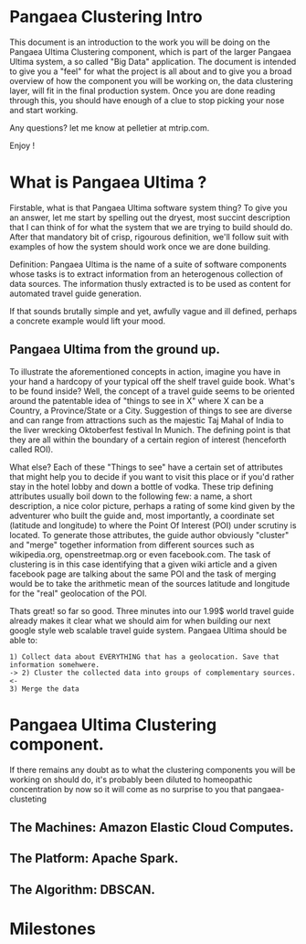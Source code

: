 Pangaea Clustering Intro
========================
This document is an introduction to the work you will be doing on the Pangaea Ultima Clustering component, which is 
part of the larger Pangaea Ultima system, a so called "Big Data" application. The document is intended to give you a 
"feel" for what the project is all about and to give you a broad overview of how the component you will be working on, 
the data clustering layer, will fit in the final production system. Once you are done reading through this, you should
have enough of a clue to stop picking your nose and start working.

Any questions? let me know at pelletier at mtrip.com.

Enjoy !

# What is Pangaea Ultima ?
Firstable, what is that Pangaea Ultima software system thing? To give you an answer, let me start by spelling out the 
dryest, most succint description that I can think of for what the system that we are trying to build should do. After 
that mandatory bit of crisp, rigourous definition, we'll follow suit with examples of how the system should work once 
we are done building.

Definition: Pangaea Ultima is the name of a suite of software components whose tasks is to extract information from an 
heterogenous collection of data sources. The information thusly extracted is to be used as content for automated travel 
guide generation. 

If that sounds brutally simple and yet, awfully vague and ill defined, perhaps a concrete example would 
lift your mood.

## Pangaea Ultima from the ground up.
To illustrate the aforementioned concepts in action, imagine you have in your hand a hardcopy of your typical off the 
shelf travel guide book. What's to be found inside? Well, the concept of a travel guide seems to be oriented around the
patentable idea of "things to see in X" where X can be a Country, a Province/State or a City. Suggestion of things to 
see are diverse and can range from attractions such as the majestic Taj Mahal of India to the liver wrecking
Oktoberfest festival In Munich. The defining point is that they are all within the boundary of a certain region of 
interest (henceforth called ROI). 

What else? Each of these "Things to see" have a certain set of attributes that might help you to decide if 
you want to visit this place or if you'd rather stay in the hotel lobby and down a bottle of vodka. These trip defining 
attributes usually boil down to the following few: a name, a short description, a nice color picture,
perhaps a rating of some kind given by the adventurer who built the guide and, most importantly, a coordinate set
(latitude and longitude) to where the Point Of Interest (POI) under scrutiny is located. To generate those attributes,
the guide author obviously "cluster" and "merge" together information from different sources such as wikipedia.org, 
openstreetmap.org or even facebook.com. The task of clustering is in this case identifying that a given wiki article
and a given facebook page are talking about the same POI and the task of merging would be to take the arithmetic
mean of the sources latitude and longitude for the "real" geolocation of the POI.

Thats great! so far so good. Three minutes into our 1.99$ world travel guide already makes it clear what we should aim 
for when building our next google style web scalable travel guide system. Pangaea Ultima should be able to:

    1) Collect data about EVERYTHING that has a geolocation. Save that information somehwere.
    -> 2) Cluster the collected data into groups of complementary sources. <- 
    3) Merge the data

# Pangaea Ultima Clustering component.
If there remains any doubt as to what the clustering components you will be working on should do, it's probably been
diluted to homeopathic concentration by now so it will come as no surprise to you that pangaea-clusteting


## The Machines: Amazon Elastic Cloud Computes.

## The Platform: Apache Spark.

## The Algorithm: DBSCAN.


# Milestones









